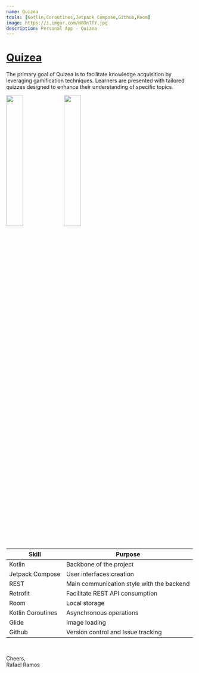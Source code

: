 ```yaml
---
name: Quizea
tools: [Kotlin,Coroutines,Jetpack Compose,Github,Room]
image: https://i.imgur.com/N8OnTfY.jpg
description: Personal App - Quizea
---
```


# [Quizea](https://play.google.com/store/search?q=farfetch&c=apps)

The primary goal of Quizea is to facilitate knowledge acquisition by leveraging gamification techniques.
Learners are presented with tailored quizzes designed to enhance their understanding of specific topics.

<img src="https://imgur.com/ZMwvbdt.jpg" width="30%" height="30%"/>  <img src="https://imgur.com/tboG55h.jpg" width="30%" height="30%"/>

<br>

| **Skill** | **Purpose** |
|---|---|
| Kotlin | Backbone of the project |
| Jetpack Compose | User interfaces creation |
| REST | Main communication style with the backend |
| Retrofit | Facilitate REST API consumption |
| Room | Local storage |
| Kotlin Coroutines | Asynchronous operations |
| Glide | Image loading |
| Github | Version control and Issue tracking |

<br>

Cheers,<br>Rafael Ramos
